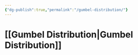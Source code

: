 ```yaml
---
{"dg-publish":true,"permalink":"/gumbel-distribution/"}
---
```


# [[Gumbel Distribution\|Gumbel Distribution]]

